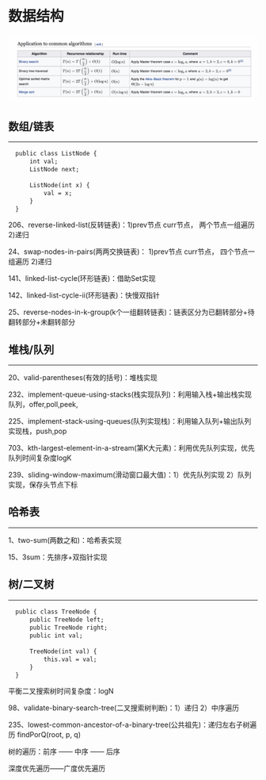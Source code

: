 # 数据结构

<img src="../image/1efa0f87.png" width="800"/>


## 数组/链表
---

```
  public class ListNode {
      int val;
      ListNode next;

      ListNode(int x) {
          val = x;
      }
  }
```

206、reverse-linked-list(反转链表)：1)prev节点 curr节点， 两个节点一组遍历   2)递归

24、swap-nodes-in-pairs(两两交换链表)： 1)prev节点 curr节点， 四个节点一组遍历    2)递归

141、linked-list-cycle(环形链表)：借助Set实现

142、linked-list-cycle-ii(环形链表)：快慢双指针

25、reverse-nodes-in-k-group(k个一组翻转链表)：链表区分为已翻转部分+待翻转部分+未翻转部分


## 堆栈/队列
---

20、valid-parentheses(有效的括号)：堆栈实现

232、implement-queue-using-stacks(栈实现队列)：利用输入栈+输出栈实现队列，offer,poll,peek,

225、implement-stack-using-queues(队列实现栈)：利用输入队列+输出队列实现栈，push,pop

703、kth-largest-element-in-a-stream(第K大元素)：利用优先队列实现，优先队列时间复杂度logK

239、sliding-window-maximum(滑动窗口最大值)：1）优先队列实现  2）队列实现，保存头节点下标

## 哈希表
---

1、two-sum(两数之和)：哈希表实现

15、3sum：先排序+双指针实现

## 树/二叉树
---

```
  public class TreeNode {
      public TreeNode left;
      public TreeNode right;
      public int val;

      TreeNode(int val) {
          this.val = val;
      }
  }
```

平衡二叉搜索树时间复杂度：logN

98、validate-binary-search-tree(二叉搜索树判断)：1）递归  2）中序遍历

235、lowest-common-ancestor-of-a-binary-tree(公共祖先)：递归左右子树遍历 findPorQ(root, p, q)

树的遍历：前序 —— 中序 —— 后序

深度优先遍历——广度优先遍历



